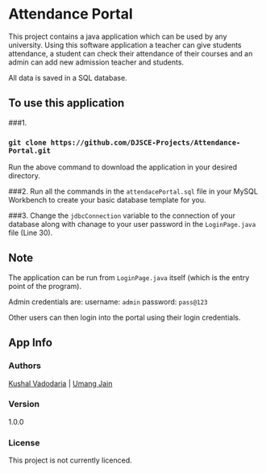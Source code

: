 # Attendance Portal

This project contains a java application which can be used by any university. Using this software application a teacher can give students attendance, a student can check their attendance of their courses and an admin can add new admission teacher and students.

All data is saved in a SQL database.

## To use this application

###1.
### `git clone https://github.com/DJSCE-Projects/Attendance-Portal.git`
Run the above command to download the application in your desired directory.

###2.
Run all the commands in the `attendacePortal.sql` file in your MySQL Workbench to create your basic database template for you.

###3.
Change the `jdbcConnection` variable to the connection of your database along with chanage to your user password in the `LoginPage.java` file (Line 30).

## Note

The application can be run from `LoginPage.java` itself (which is the entry point of the program).

Admin credentials are: username: `admin`
                       password: `pass@123`

Other users can then login into the portal using their login credentials.

## App Info

### Authors

[Kushal Vadodaria](http://linkedin.com/in/kushal-vadodaria) | [Umang Jain](https://www.linkedin.com/in/umang-jain-52ba01212/)

### Version

1.0.0

### License

This project is not currently licenced.
